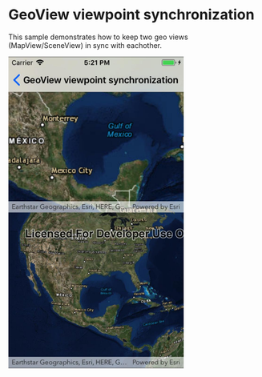 # GeoView viewpoint synchronization

This sample demonstrates how to keep two geo views (MapView/SceneView) in sync with eachother.

<img src="GeoViewSync.jpg" width="350"/>



